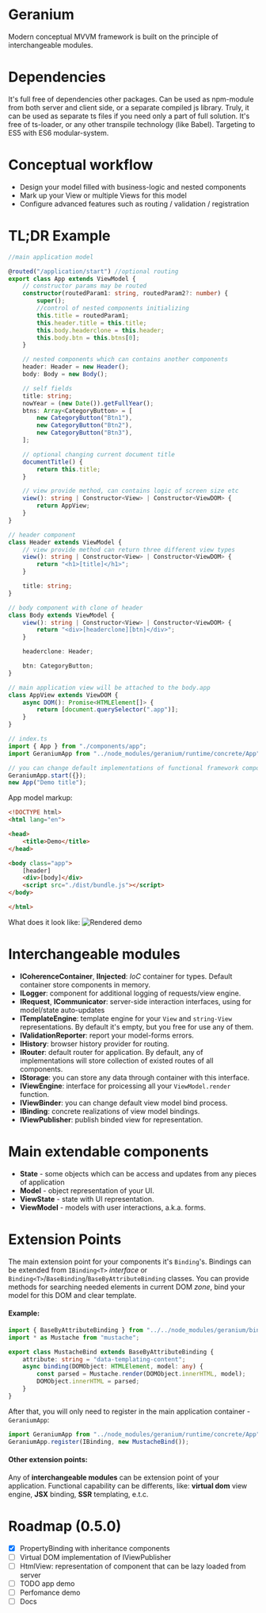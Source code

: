 # Geranium
Modern conceptual MVVM framework is built on the principle of interchangeable modules. 

# Dependencies
It's full free of dependencies other packages. Can be used as npm-module from both server and client side, or a separate compiled js library. Truly, it can be used as separate ts files if you need only a part of full solution. It's free of ts-loader, or any other transpile technology (like Babel). Targeting to ES5 with ES6 modular-system.

# Conceptual workflow

* Design your model filled with business-logic and nested components
* Mark up your View or multiple Views for this model
* Configure advanced features such as routing / validation / registration

# TL;DR Example

````typescript
//main application model

@routed("/application/start") //optional routing
export class App extends ViewModel {
    // constructor params may be routed
    constructor(routedParam1: string, routedParam2?: number) {
        super();
        //control of nested components initializing
        this.title = routedParam1;
        this.header.title = this.title;
        this.body.headerclone = this.header;
        this.body.btn = this.btns[0];
    }

    // nested components which can contains another components
    header: Header = new Header();
    body: Body = new Body();

    // self fields
    title: string;
    nowYear = (new Date()).getFullYear();
    btns: Array<CategoryButton> = [
        new CategoryButton("Btn1"),
        new CategoryButton("Btn2"),
        new CategoryButton("Btn3"),
    ];

    // optional changing current document title
    documentTitle() {
        return this.title;
    }

    // view provide method, can contains logic of screen size etc
    view(): string | Constructor<View> | Constructor<ViewDOM> {
        return AppView;
    }
}

// header component
class Header extends ViewModel {
    // view provide method can return three different view types
    view(): string | Constructor<View> | Constructor<ViewDOM> {
        return "<h1>[title]</h1>";
    }

    title: string;
}

// body component with clone of header
class Body extends ViewModel {
    view(): string | Constructor<View> | Constructor<ViewDOM> {
        return "<div>[headerclone][btn]</div>";
    }

    headerclone: Header;

    btn: CategoryButton;
}

// main application view will be attached to the body.app
class AppView extends ViewDOM {
    async DOM(): Promise<HTMLElement[]> {
        return [document.querySelector(".app")];
    }
}

// index.ts
import { App } from "./components/app";
import GeraniumApp from "../node_modules/geranium/runtime/concrete/App";

// you can change default implementations of functional framework components
GeraniumApp.start({});
new App("Demo title");

````
App model markup:

````html
<!DOCTYPE html>
<html lang="en">

<head>
    <title>Demo</title>
</head>

<body class="app">
    [header]
    <div>[body]</div>
    <script src="./dist/bundle.js"></script>
</body>

</html>
````

What does it look like:
![Rendered demo](https://raw.githubusercontent.com/anetegithub/geranium/master/docs/demorender.PNG)

# Interchangeable modules
* **ICoherenceContainer**, **IInjected**: *IoC* container for types. Default container store components in memory.
* **ILogger**: component for additional logging of requests/view engine.
* **IRequest**, **ICommunicator**: server-side interaction interfaces, using for model/state auto-updates
* **ITemplateEngine**: template engine for your `View` and `string-View` representations. By default it's empty, but you free for use any of them.
* **IValidationReporter**: report your model-forms errors.
* **IHistory**: browser history provider for routing.
* **IRouter**: default router for application. By default, any of implementations will store collection of existed routes of all components.
* **IStorage**: you can store any data through container with this interface.
* **IViewEngine**: interface for proicessing all your `ViewModel.render` function.
* **IViewBinder**: you can change default view model bind process.
* **IBinding**: concrete realizations of view model bindings.
* **IViewPublisher**: publish binded view for representation.

# Main extendable components
* **State** - some objects which can be access and updates from any pieces of application 
* **Model** - object representation of your UI.
* **ViewState** - state with UI representation.
* **ViewModel** - models with user interactions, a.k.a. forms.

# Extension Points
The main extension point for your components it's `Binding`'s. Bindings can be extended from `IBinding<T>` *interface* or `Binding<T>`/`BaseBinding`/`BaseByAttributeBinding` classes. You can provide methods for searching needed elements in current DOM *zone*, bind your model for this DOM and clear template.
#### Example:

````typescript
import { BaseByAttributeBinding } from "../../node_modules/geranium/binding/concrete/base/BaseByAttributeBinding";
import * as Mustache from "mustache";

export class MustacheBind extends BaseByAttributeBinding {
    attribute: string = "data-templating-content";
    async binding(DOMObject: HTMLElement, model: any) {
        const parsed = Mustache.render(DOMObject.innerHTML, model);
        DOMObject.innerHTML = parsed;
    }
}
````
After that, you will only need to register in the main application container - `GeraniumApp`:
````typescript
import GeraniumApp from "../node_modules/geranium/runtime/concrete/App";
GeraniumApp.register(IBinding, new MustacheBind());
````

#### Other extension points:
Any of **interchangeable modules** can be extension point of your application. Functional capability can be differents, like: **virtual dom** view engine, **JSX** binding, **SSR** templating, e.t.c.

# Roadmap (0.5.0)
- [x] PropertyBinding with inheritance components
- [ ] Virtual DOM implementation of IViewPublisher
- [ ] HtmlView: representation of component that can be lazy loaded from server
- [ ] TODO app demo
- [ ] Perfomance demo
- [ ] Docs